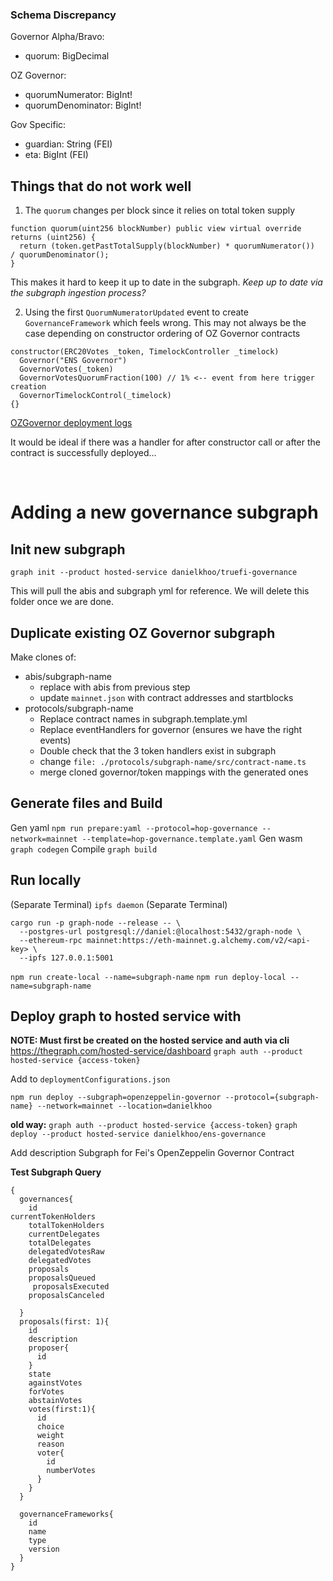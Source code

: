 ### Schema Discrepancy

Governor Alpha/Bravo:

- quorum: BigDecimal

OZ Governor:

- quorumNumerator: BigInt!
- quorumDenominator: BigInt!

Gov Specific:

- guardian: String (FEI)
- eta: BigInt (FEI)

## Things that do not work well

1. The `quorum` changes per block since it relies on total token supply

```
function quorum(uint256 blockNumber) public view virtual override returns (uint256) {
  return (token.getPastTotalSupply(blockNumber) * quorumNumerator())  / quorumDenominator();
}
```

This makes it hard to keep it up to date in the subgraph. _Keep up to date via the subgraph ingestion process?_

2. Using the first `QuorumNumeratorUpdated` event to create `GovernanceFramework` which feels wrong. This may not always be the case depending on constructor ordering of OZ Governor contracts

```
constructor(ERC20Votes _token, TimelockController _timelock)
  Governor("ENS Governor")
  GovernorVotes(_token)
  GovernorVotesQuorumFraction(100) // 1% <-- event from here trigger creation
  GovernorTimelockControl(_timelock)
{}
```

[OZGovernor deployment logs](https://etherscan.io/tx/0x97cba35bb5b36409dc31f22f2cb31d0f947bd8d1145093f9a785aefa525fe269#eventlog)

It would be ideal if there was a handler for after constructor call or after the contract is successfully deployed...

<br>

# Adding a new governance subgraph

## Init new subgraph

`graph init --product hosted-service danielkhoo/truefi-governance`

This will pull the abis and subgraph yml for reference. We will delete this folder once we are done.

## Duplicate existing OZ Governor subgraph

Make clones of:

- abis/subgraph-name
  - replace with abis from previous step
  - update `mainnet.json` with contract addresses and startblocks
- protocols/subgraph-name
  - Replace contract names in subgraph.template.yml
  - Replace eventHandlers for governor (ensures we have the right events)
  - Double check that the 3 token handlers exist in subgraph
  - change `file: ./protocols/subgraph-name/src/contract-name.ts`
  - merge cloned governor/token mappings with the generated ones

## Generate files and Build

Gen yaml
`npm run prepare:yaml --protocol=hop-governance --network=mainnet --template=hop-governance.template.yaml`
Gen wasm
`graph codegen`
Compile
`graph build`

## Run locally

(Separate Terminal)
`ipfs daemon`
(Separate Terminal)

```
cargo run -p graph-node --release -- \
  --postgres-url postgresql://daniel:@localhost:5432/graph-node \
  --ethereum-rpc mainnet:https://eth-mainnet.g.alchemy.com/v2/<api-key> \
  --ipfs 127.0.0.1:5001
```

`npm run create-local --name=subgraph-name`
`npm run deploy-local --name=subgraph-name`

## Deploy graph to hosted service with

**NOTE: Must first be created on the hosted service and auth via cli**
https://thegraph.com/hosted-service/dashboard
`graph auth --product hosted-service {access-token}`

Add to `deploymentConfigurations.json`

`npm run deploy --subgraph=openzeppelin-governor --protocol={subgraph-name} --network=mainnet --location=danielkhoo`

**old way:**
`graph auth --product hosted-service {access-token}`
`graph deploy --product hosted-service danielkhoo/ens-governance`

Add description
Subgraph for Fei's OpenZeppelin Governor Contract

**Test Subgraph Query**

```
{
  governances{
    id
currentTokenHolders
    totalTokenHolders
    currentDelegates
    totalDelegates
    delegatedVotesRaw
    delegatedVotes
    proposals
    proposalsQueued
     proposalsExecuted
    proposalsCanceled

  }
  proposals(first: 1){
    id
    description
    proposer{
      id
    }
    state
    againstVotes
    forVotes
    abstainVotes
    votes(first:1){
      id
      choice
      weight
      reason
      voter{
        id
        numberVotes
      }
    }
  }

  governanceFrameworks{
    id
    name
    type
    version
  }
}

```
